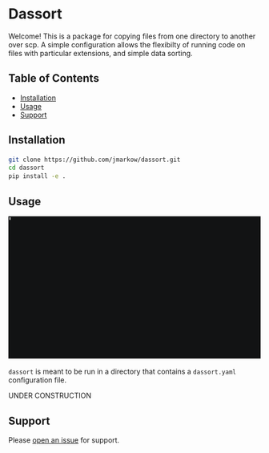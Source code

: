 # Dassort

Welcome!  This is a package for copying files from one directory to another over scp.  A simple configuration allows the flexibilty of running code on files with particular extensions, and simple data sorting.

## Table of Contents

- [Installation](#installation)
- [Usage](#usage)
- [Support](#support)

## Installation

```sh
git clone https://github.com/jmarkow/dassort.git
cd dassort
pip install -e .
```

## Usage

![How to do it](/docs/dassort_example.gif)

`dassort` is meant to be run in a directory that contains a `dassort.yaml` configuration file. 

UNDER CONSTRUCTION


## Support

Please [open an issue](https://github.com/jmarkow/dassort/issues/new) for support.
